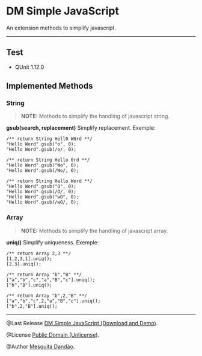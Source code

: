 DM Simple JavaScript
====================


An extension methods to simplify javascript.

--------------------


Test
--------------------

- QUnit 1.12.0

Implemented Methods
--------------------

### String

> **NOTE:** Methods to simplify the handling of javascript string.

**gsub(search, replacement)** Simplify replacement. Exemple:

```
/** return String Hell0 W0rd **/
"Hello Word".gsub("o", 0);
"Hello Word".gsub(/o/, 0);

/** return String Hello 0rd **/
"Hello Word".gsub("Wo", 0);
"Hello Word".gsub(/Wo/, 0);

/** return String Hello Word **/
"Hello Word".gsub("O", 0);
"Hello Word".gsub(/O/, 0);
"Hello Word".gsub("wO", 0);
"Hello Word".gsub(/wO/, 0);
```

### Array

> **NOTE:** Methods to simplify the handling of javascript array.

**uniq()** Simplify uniqueness. Exemple:

```
/** return Array 2,3 **/
[1,2,3,1].uniq();
[2,3].uniq();

/** return Array "b","B" **/
["a","b","c","a","B","c"].uniq();
["b","B"].uniq();

/** return Array "b",2,"B" **/
["a","b","c",2,"a","B","c"].uniq();
["b",2,"B"].uniq();
```

--------------------

@Last Release <a href="http://mesquitadandao.github.io/md_simple_javascript" target="_blank">DM Simple JavaScript (Download and Demo)</a>.

@License <a href="http://choosealicense.com/licenses/unlicense" target="_blank">Public Domain (Unlicense)</a>.

@Author <a href="http://mesquitadandao.github.io" target="_blank">Mesquita Dandão</a>.
